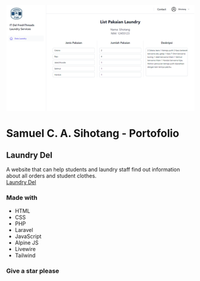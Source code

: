 ![web-view](./Homepage.png)

# Samuel C. A. Sihotang - Portofolio
## Laundry Del
A website that can help students and laundry staff find out information about all orders and student clothes.
<br>
<a href="https://laundry.samz.my.id">Laundry Del</a>

### Made with
- HTML
- CSS
- PHP
- Laravel
- JavaScript
- Alpine JS
- Livewire
- Tailwind

### Give a star please

